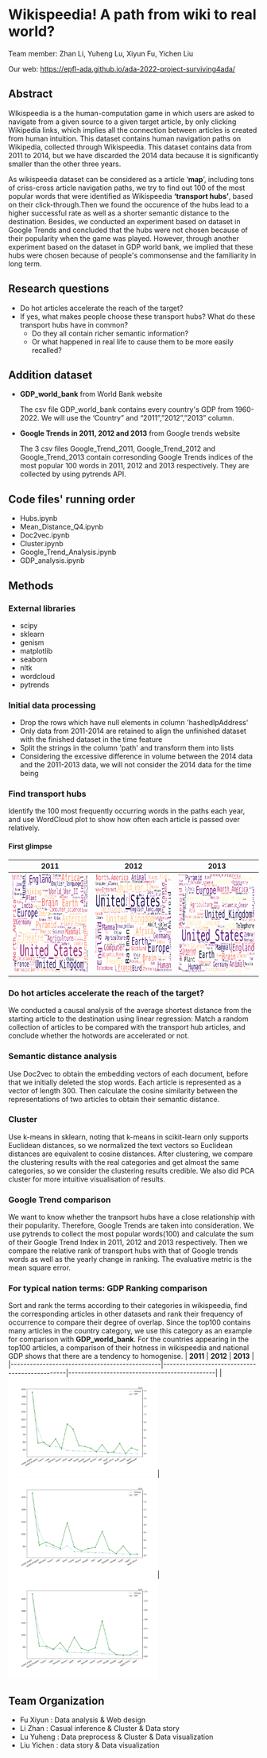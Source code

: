 # Wikispeedia! A path from wiki to real world?
Team member: Zhan Li, Yuheng Lu, Xiyun Fu, Yichen Liu

Our web: https://epfl-ada.github.io/ada-2022-project-surviving4ada/

## Abstract
WIkispeedia is a the human-computation game in which users are asked to navigate from a given source to a given target article, by only clicking Wikipedia links, which implies all the connection between articles is created from human intuition.  This dataset contains human navigation paths on Wikipedia, collected through Wikispeedia. This dataset contains data from 2011 to 2014, but we have discarded the 2014 data because it is significantly smaller than the other three years. 

As wikispeedia dataset can be considered as a article ‘**map**’, including tons of criss-cross article navigation paths, we try to find out 100 of the most popular words that were identified as Wikispeedia **‘transport hubs’**, based on their click-through.Then we found the occurence of the hubs lead to a higher successful rate as well as a shorter semantic distance to the destination. Besides, we conducted an experiment based on dataset in Google Trends and concluded that the hubs were not chosen because of their popularity when the game was played. However, through another experiment based on the dataset in GDP world bank, we implied that these hubs were chosen because of people's commonsense and the familiarity in long term.

## Research questions
- Do hot articles accelerate the reach of the target?
- If yes, what makes people choose these transport hubs? What do these transport hubs have in common?
   - Do they all contain richer semantic information? 
   - Or what happened in real life to cause them to be more easily recalled?

## Addition dataset
- **GDP_world_bank** from World Bank website

    The csv file GDP_world_bank contains every country's GDP from 1960-2022. We will use the ‘Country” and “2011”,”2012”,”2013” column.
- **Google Trends in 2011, 2012 and 2013** from Google trends website

    The 3 csv files Google_Trend_2011, Google_Trend_2012 and Google_Trend_2013 contain corresonding Google Trends indices of the most popular 100 words in 2011, 2012 and 2013 respectively. They are collected by using pytrends API.
## Code files' running order
- Hubs.ipynb
- Mean_Distance_Q4.ipynb
- Doc2vec.ipynb
- Cluster.ipynb
- Google_Trend_Analysis.ipynb
- GDP_analysis.ipynb
## Methods

### **External libraries**
- scipy
- sklearn
- genism
- matplotlib
- seaborn
- nltk
- wordcloud
- pytrends

### **Initial data processing**
- Drop the rows which have null elements in column 'hashedIpAddress'
- Only data from 2011-2014 are retained to align the unfinished dataset with the finished dataset in the time feature
- Split the strings in the column 'path' and transform them into lists
- Considering the excessive difference in volume between the 2014 data and the 2011-2013 data, we will not consider the 2014 data for the time being

### **Find transport hubs**
Identify the 100 most frequently occurring words in the paths each year, and use WordCloud plot to show how often each article is passed over relatively.
#### First glimpse
|                  **2011**                     |                   **2012**                    |                **2013**                      |                                                                                       
|-----------------------------------------------|-----------------------------------------------|----------------------------------------------|
|<img src=image/cloud_2011.png width="300" height="200" >|<img src=image/cloud_2012.png width="300" height="200" >|<img src=image/cloud_2013.png width="300" height="200">


### **Do hot articles accelerate the reach of the target?**
We conducted a causal analysis of the average shortest distance from the starting article to the destination using linear regression: Match a random collection of articles to be compared with the transport hub articles, and conclude whether the hotwords are accelerated or not.

### **Semantic distance analysis**
Use Doc2vec to obtain the embedding vectors of each document, before that we initially deleted the stop words. Each article is represented as a vector of length 300. Then calculate the cosine similarity between the representations of two articles to obtain their semantic distance.

### **Cluster**
Use k-means in sklearn, noting that k-means in scikit-learn only supports Euclidean distances, so we normalized the text vectors so Euclidean distances are equivalent to cosine distances. After clustering, we compare the clustering results with the real categories and get almost the same categories, so we consider the clustering results credible.
We also did PCA cluster for more intuitive visualisation of results.

### **Google Trend comparison**
We want to know whether the tranpsort hubs have a close relationship with their popularity. Therefore, Google Trends are taken into consideration. We use pytrends to collect the most popular words(100) and calculate the sum of their Google Trend Index in 2011, 2012 and 2013 respectively. Then we compare the relative rank of transport hubs with that of Google trends words as well as the yearly change in ranking. The evaluative metric is the mean square error. 

### **For typical nation terms: GDP Ranking comparison**
Sort and rank the terms according to their categories in wikispeedia, find the corresponding articles in other datasets and rank their frequency of occurrence to compare their degree of overlap.
Since the top100 contains many articles in the country category, we use this category as an example for comparison with **GDP_world_bank**. For the countries appearing in the top100 articles, a comparison of their hotness in  wikispeedia and national GDP shows that there are a tendency to homogenise. 
|                  **2011**                     |                   **2012**                    |                **2013**                      |                                                                                       
|-----------------------------------------------|-----------------------------------------------|----------------------------------------------|
|<img src=image/GDP_2011.png width="300" height="200" >|<img src=image/GDP_2012.png width="300" height="200" >|<img src=image/GDP_2013.png width="300" height="200">

## **Team Organization**
- Fu Xiyun : Data analysis & Web design
- Li Zhan : Casual inference & Cluster & Data story
- Lu Yuheng : Data preprocess & Cluster & Data visualization
- Liu Yichen : data story & Data visualization


